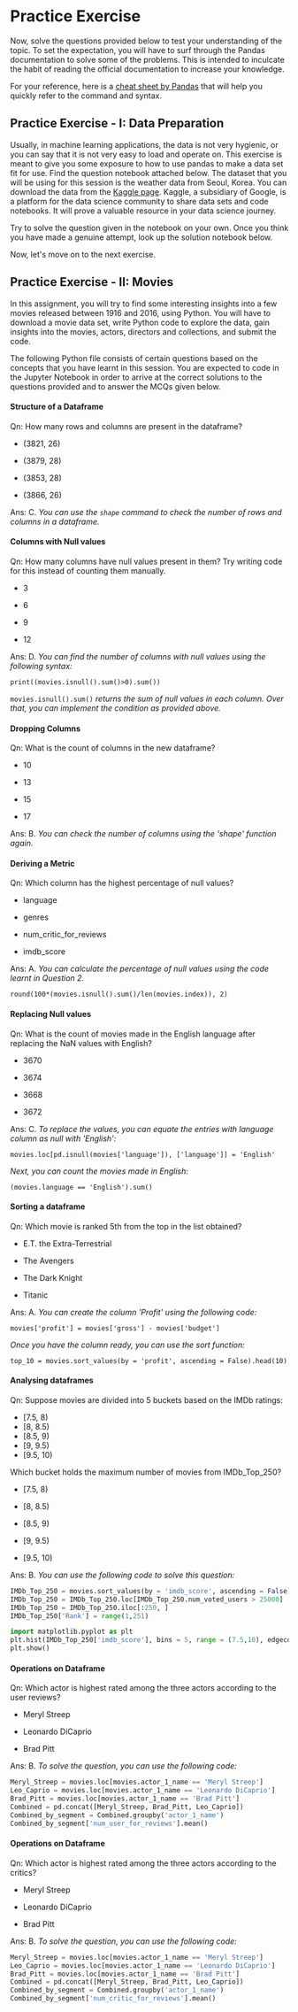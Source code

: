 # Practice Exercise

Now, solve the questions provided below to test your understanding of the topic. To set the expectation, you will have to surf through the Pandas documentation to solve some of the problems. This is intended to inculcate the habit of reading the official documentation to increase your knowledge.

For your reference, here is a [cheat sheet by Pandas](https://pandas.pydata.org/Pandas_Cheat_Sheet.pdf) that will help you quickly refer to the command and syntax.

## Practice Exercise - I: Data Preparation

Usually, in machine learning applications, the data is not very hygienic, or you can say that it is not very easy to load and operate on. This exercise is meant to give you some exposure to how to use pandas to make a data set fit for use. Find the question notebook attached below. The dataset that you will be using for this session is the weather data from Seoul, Korea. You can download the data from the [Kaggle page](https://www.kaggle.com/bappekim/air-pollution-in-seoul?). Kaggle, a subsidiary of Google, is a platform for the data science community to share data sets and code notebooks. It will prove a valuable resource in your data science journey.

Try to solve the question given in the notebook on your own. Once you think you have made a genuine attempt, look up the solution notebook below.

Now, let's move on to the next exercise.

## Practice Exercise - II: Movies

In this assignment, you will try to find some interesting insights into a few movies released between 1916 and 2016, using Python. You will have to download a movie data set, write Python code to explore the data, gain insights into the movies, actors, directors and collections, and submit the code.

The following Python file consists of certain questions based on the concepts that you have learnt in this session. You are expected to code in the Jupyter Notebook in order to arrive at the correct solutions to the questions provided and to answer the MCQs given below.



#### Structure of a Dataframe

Qn: How many rows and columns are present in the dataframe? 

- (3821, 26)

- (3879, 28)

- (3853, 28)

- (3866, 26)

Ans: C. *You can use the `shape` command to check the number of rows and columns in a dataframe.*



#### Columns with Null values

Qn: How many columns have null values present in them? Try writing code for this instead of counting them manually.

- 3

- 6

- 9

- 12

Ans: D. *You can find the number of columns with null values using the following syntax:*

`print((movies.isnull().sum()>0).sum())`

`movies.isnull().sum()` *returns the sum of null values in each column. Over that, you can implement the condition as provided above.*



#### Dropping Columns

Qn: What is the count of columns in the new dataframe?

- 10

- 13

- 15

- 17

Ans: B. *You can check the number of columns using the 'shape' function again.*



#### Deriving a Metric

Qn: Which column has the highest percentage of null values?

- language

- genres

- num_critic_for_reviews

- imdb_score

Ans: A. *You can calculate the percentage of null values using the code learnt in Question 2.*

`round(100*(movies.isnull().sum()/len(movies.index)), 2)`



#### Replacing Null values

Qn: What is the count of movies made in the English language after replacing the NaN values with English?

- 3670

- 3674

- 3668

- 3672

Ans: C. *To replace the values, you can equate the entries with language column as null with 'English':*

`movies.loc[pd.isnull(movies['language']), ['language']] = 'English'`

*Next, you can count the movies made in English:*

`(movies.language == 'English').sum()`



#### Sorting a dataframe

Qn: Which movie is ranked 5th from the top in the list obtained?

- E.T. the Extra-Terrestrial

- The Avengers

- The Dark Knight

- Titanic

Ans: A. *You can create the column 'Profit' using the following code:*

`movies['profit'] = movies['gross'] - movies['budget']`

*Once you have the column ready, you can use the sort function:*

`top_10 = movies.sort_values(by = 'profit', ascending = False).head(10)`



#### Analysing dataframes

Qn: Suppose movies are divided into 5 buckets based on the IMDb ratings:

- [7.5, 8)
- [8, 8.5)
- [8.5, 9)
- [9, 9.5)
- [9.5, 10)

Which bucket holds the maximum number of movies from IMDb_Top_250?

- [7.5, 8)

- [8, 8.5)

- [8.5, 9)

- [9, 9.5)

- [9.5, 10)

Ans: B. *You can use the following code to solve this question:*

```python
IMDb_Top_250 = movies.sort_values(by = 'imdb_score', ascending = False)
IMDb_Top_250 = IMDb_Top_250.loc[IMDb_Top_250.num_voted_users > 25000]
IMDb_Top_250 = IMDb_Top_250.iloc[:250, ]
IMDb_Top_250['Rank'] = range(1,251)

import matplotlib.pyplot as plt
plt.hist(IMDb_Top_250['imdb_score'], bins = 5, range = (7.5,10), edgecolor = 'cyan')
plt.show()
```



#### Operations on Dataframe

Qn: Which actor is highest rated among the three actors according to the user reviews?

- Meryl Streep

- Leonardo DiCaprio

- Brad Pitt

Ans: B. *To solve the question, you can use the following code:*

```python
Meryl_Streep = movies.loc[movies.actor_1_name == 'Meryl Streep']
Leo_Caprio = movies.loc[movies.actor_1_name == 'Leonardo DiCaprio']
Brad_Pitt = movies.loc[movies.actor_1_name == 'Brad Pitt']
Combined = pd.concat([Meryl_Streep, Brad_Pitt, Leo_Caprio])
Combined_by_segment = Combined.groupby('actor_1_name')
Combined_by_segment['num_user_for_reviews'].mean()
```



#### Operations on Dataframe

Qn: Which actor is highest rated among the three actors according to the critics?

- Meryl Streep

- Leonardo DiCaprio

- Brad Pitt

Ans: B. *To solve the question, you can use the following code:*

```python
Meryl_Streep = movies.loc[movies.actor_1_name == 'Meryl Streep']
Leo_Caprio = movies.loc[movies.actor_1_name == 'Leonardo DiCaprio']
Brad_Pitt = movies.loc[movies.actor_1_name == 'Brad Pitt']
Combined = pd.concat([Meryl_Streep, Brad_Pitt, Leo_Caprio])
Combined_by_segment = Combined.groupby('actor_1_name')
Combined_by_segment['num_critic_for_reviews'].mean()
```


